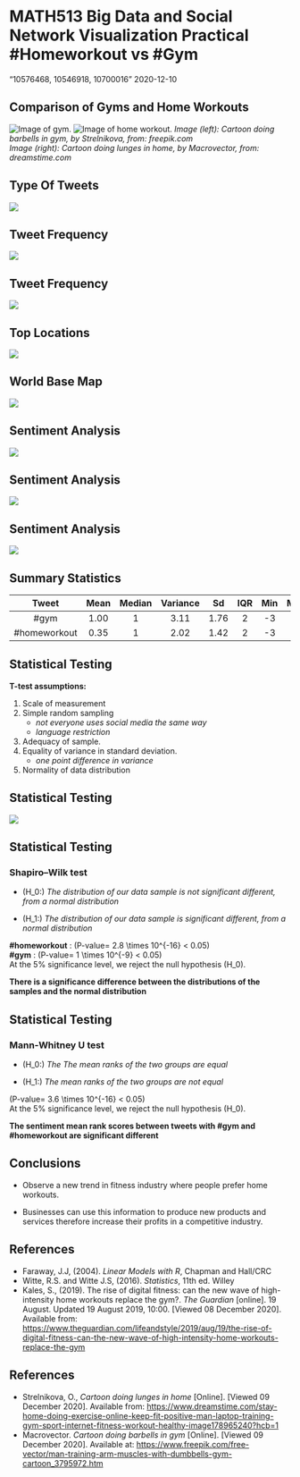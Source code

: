 MATH513 Big Data and Social Network Visualization Practical
\#Homeworkout vs \#Gym
================
“10576468, 10546918, 10700016”
2020-12-10

## Comparison of Gyms and Home Workouts

![Image of gym.](gym.jpg) ![Image of home workout.](homeworkout.png)
*Image (left): Cartoon doing barbells in gym, by Strelnikova, from:
freepik.com*  
*Image (right): Cartoon doing lunges in home, by Macrovector, from:
dreamstime.com*

## Type Of Tweets

![](Homeworkout_vs_gym_10576468_10546918_10700016_files/figure-gfm/unnamed-chunk-5-1.png)<!-- -->

## Tweet Frequency

![](Homeworkout_vs_gym_10576468_10546918_10700016_files/figure-gfm/unnamed-chunk-7-1.png)<!-- -->

## Tweet Frequency

![](Homeworkout_vs_gym_10576468_10546918_10700016_files/figure-gfm/unnamed-chunk-9-1.png)<!-- -->

## Top Locations

![](Homeworkout_vs_gym_10576468_10546918_10700016_files/figure-gfm/top_locations_facet_grid-1.png)<!-- -->

## World Base Map

![](Homeworkout_vs_gym_10576468_10546918_10700016_files/figure-gfm/worldmap_pre_code-1.png)<!-- -->

## Sentiment Analysis

![](Homeworkout_vs_gym_10576468_10546918_10700016_files/figure-gfm/unique_words_graph-1.png)<!-- -->

## Sentiment Analysis

![](Homeworkout_vs_gym_10576468_10546918_10700016_files/figure-gfm/plot_top_positive_negative_words-1.png)<!-- -->

## Sentiment Analysis

![](Homeworkout_vs_gym_10576468_10546918_10700016_files/figure-gfm/calculating_sentiment_scores-1.png)<!-- -->

## Summary Statistics

|     Tweet     | Mean | Median | Variance |  Sd  | IQR | Min | Max |
| :-----------: | :--: | :----: | :------: | :--: | :-: | :-: | :-: |
|     \#gym     | 1.00 |   1    |   3.11   | 1.76 |  2  | \-3 |  8  |
| \#homeworkout | 0.35 |   1    |   2.02   | 1.42 |  2  | \-3 |  6  |

## Statistical Testing

**T-test assumptions:**

1.  Scale of measurement
2.  Simple random sampling
      - *not everyone uses social media the same way*
      - *language restriction*
3.  Adequacy of sample.
4.  Equality of variance in standard deviation.
      - *one point difference in variance*
5.  Normality of data distribution

## Statistical Testing

![](Homeworkout_vs_gym_10576468_10546918_10700016_files/figure-gfm/density_plots-1.png)<!-- -->

## Statistical Testing

### Shapiro–Wilk test

  - \(H_0:\) *The distribution of our data sample is not significant
    different, from a normal distribution*

  - \(H_1:\) *The distribution of our data sample is significant
    different, from a normal distribution*

**\#homeworkout** : \(P-value= 2.8 \times 10^{-16} < 0.05\)  
**\#gym** : \(P-value= 1 \times 10^{-9} < 0.05\)  
At the 5% significance level, we reject the null hypothesis \(H_0\). 

**There is a significance difference between the distributions of the
samples and the normal distribution**

## Statistical Testing

### Mann-Whitney U test

  - \(H_0:\) *The The mean ranks of the two groups are equal*

  - \(H_1:\) *The mean ranks of the two groups are not equal*

\(P-value= 3.6 \times 10^{-16} < 0.05\)  
At the 5% significance level, we reject the null hypothesis \(H_0\).  

**The sentiment mean rank scores between tweets with \#gym and
\#homeworkout are significant different**

## Conclusions

  - Observe a new trend in fitness industry where people prefer home
    workouts.

  - Businesses can use this information to produce new products and
    services therefore increase their profits in a competitive industry.

## References

  - Faraway, J.J, (2004). *Linear Models with R*, Chapman and Hall/CRC
  - Witte, R.S. and Witte J.S, (2016). *Statistics*, 11th ed. Willey
  - Kales, S., (2019). The rise of digital fitness: can the new wave of
    high-intensity home workouts replace the gym?. *The Guardian*
    \[online\]. 19 August. Updated 19 August 2019, 10:00. \[Viewed 08
    December 2020\]. Available from:
    <https://www.theguardian.com/lifeandstyle/2019/aug/19/the-rise-of-digital-fitness-can-the-new-wave-of-high-intensity-home-workouts-replace-the-gym>

## References

  - Strelnikova, O., *Cartoon doing lunges in home* \[Online\]. \[Viewed
    09 December 2020\]. Available from:
    <https://www.dreamstime.com/stay-home-doing-exercise-online-keep-fit-positive-man-laptop-training-gym-sport-internet-fitness-workout-healthy-image178965240?hcb=1>
  - Macrovector. *Cartoon doing barbells in gym* \[Online\]. \[Viewed 09
    December 2020\]. Available at:
    <https://www.freepik.com/free-vector/man-training-arm-muscles-with-dumbbells-gym-cartoon_3795972.htm>
